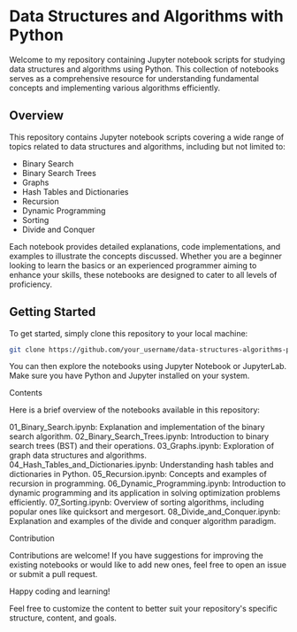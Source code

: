 # Data Structures and Algorithms with Python

Welcome to my repository containing Jupyter notebook scripts for studying data structures and algorithms using Python. This collection of notebooks serves as a comprehensive resource for understanding fundamental concepts and implementing various algorithms efficiently.

## Overview

This repository contains Jupyter notebook scripts covering a wide range of topics related to data structures and algorithms, including but not limited to:

- Binary Search
- Binary Search Trees
- Graphs
- Hash Tables and Dictionaries
- Recursion
- Dynamic Programming
- Sorting
- Divide and Conquer

Each notebook provides detailed explanations, code implementations, and examples to illustrate the concepts discussed. Whether you are a beginner looking to learn the basics or an experienced programmer aiming to enhance your skills, these notebooks are designed to cater to all levels of proficiency.

## Getting Started

To get started, simply clone this repository to your local machine:

```bash
git clone https://github.com/your_username/data-structures-algorithms-python.git
```

You can then explore the notebooks using Jupyter Notebook or JupyterLab. Make sure you have Python and Jupyter installed on your system.

Contents

Here is a brief overview of the notebooks available in this repository:

01_Binary_Search.ipynb: Explanation and implementation of the binary search algorithm.
02_Binary_Search_Trees.ipynb: Introduction to binary search trees (BST) and their operations.
03_Graphs.ipynb: Exploration of graph data structures and algorithms.
04_Hash_Tables_and_Dictionaries.ipynb: Understanding hash tables and dictionaries in Python.
05_Recursion.ipynb: Concepts and examples of recursion in programming.
06_Dynamic_Programming.ipynb: Introduction to dynamic programming and its application in solving optimization problems efficiently.
07_Sorting.ipynb: Overview of sorting algorithms, including popular ones like quicksort and mergesort.
08_Divide_and_Conquer.ipynb: Explanation and examples of the divide and conquer algorithm paradigm.

Contribution

Contributions are welcome! If you have suggestions for improving the existing notebooks or would like to add new ones, feel free to open an issue or submit a pull request.

Happy coding and learning!


Feel free to customize the content to better suit your repository's specific structure, content, and goals.
